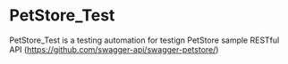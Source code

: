 # PetStore_Test
PetStore_Test is a testing automation for testign PetStore sample RESTful API (https://github.com/swagger-api/swagger-petstore/)
